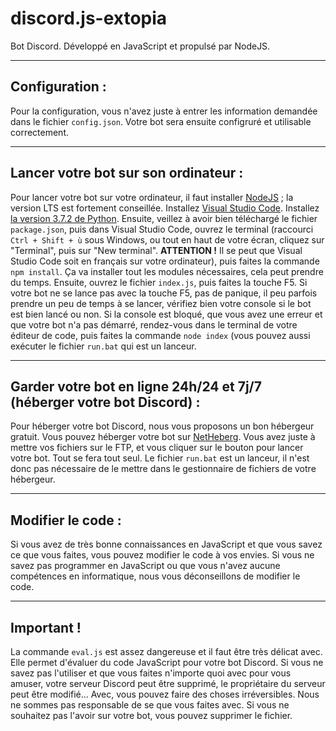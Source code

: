# discord.js-extopia
Bot Discord. Développé en JavaScript et propulsé par NodeJS.

---

## Configuration :
Pour la configuration, vous n'avez juste à entrer les information demandée dans le fichier `config.json`. Votre bot sera ensuite configruré et utilisable correctement.

---

## Lancer votre bot sur son ordinateur :
Pour lancer votre bot sur votre ordinateur, il faut installer [NodeJS](https://nodejs.org/fr/) ; la version LTS est fortement conseillée. Installez [Visual Studio Code](https://code.visualstudio.com/Download). Installez [la version 3.7.2 de Python](https://www.python.org/downloads/release/python-372/). Ensuite, veillez à avoir bien téléchargé le fichier `package.json`, puis dans Visual Studio Code, ouvrez le terminal (raccourci `Ctrl + Shift + ù` sous Windows, ou tout en haut de votre écran, cliquez sur "Terminal", puis sur "New terminal". **ATTENTION !** Il se peut que Visual Studio Code soit en français sur votre ordinateur), puis faites la commande `npm install`. Ça va installer tout les modules nécessaires, cela peut prendre du temps. Ensuite, ouvrez le fichier `index.js`, puis faites la touche F5. Si votre bot ne se lance pas avec la touche F5, pas de panique, il peu parfois prendre un peu de temps à se lancer, vérifiez bien votre console si le bot est bien lancé ou non. Si la console est bloqué, que vous avez une erreur et que votre bot n'a pas démarré, rendez-vous dans le terminal de votre éditeur de code, puis faites la commande `node index` (vous pouvez aussi exécuter le fichier `run.bat` qui est un lanceur. 

---

## Garder votre bot en ligne 24h/24 et 7j/7 (héberger votre bot Discord) :
Pour héberger votre bot Discord, nous vous proposons un bon hébergeur gratuit. Vous pouvez héberger votre bot sur [NetHeberg](https://offres.netheberg.fr/cart.php?gid=4). Vous avez juste à mettre vos fichiers sur le FTP, et vous cliquer sur le bouton pour lancer votre bot. Tout se fera tout seul.
Le fichier `run.bat` est un lanceur, il n'est donc pas nécessaire de le mettre dans le gestionnaire de fichiers de votre hébergeur.


---

## Modifier le code :
Si vous avez de très bonne connaissances en JavaScript et que vous savez ce que vous faites, vous pouvez modifier le code à vos envies. Si vous ne savez pas programmer en JavaScript ou que vous n'avez aucune compétences en informatique, nous vous déconseillons de modifier le code.

---

## Important !
La commande `eval.js` est assez dangereuse et il faut être très délicat avec. Elle permet d'évaluer du code JavaScript pour votre bot Discord. Si vous ne savez pas l'utiliser et que vous faites n'importe quoi avec pour vous amuser, votre serveur Discord peut être supprimé, le propriétaire du serveur peut être modifié... Avec, vous pouvez faire des choses irréversibles. Nous ne sommes pas responsable de se que vous faites avec.
Si vous ne souhaitez pas l'avoir sur votre bot, vous pouvez supprimer le fichier.
